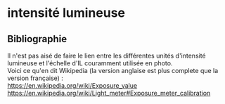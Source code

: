 # intensité lumineuse

## Bibliographie
Il n'est pas aisé de faire le lien entre les différentes unités d'intensité lumineuse et l'échelle d'IL couramment utilisée en photo.  
Voici ce qu'en dit Wikipedia (la version anglaise est plus complete que la version française) :  
https://en.wikipedia.org/wiki/Exposure_value  
https://en.wikipedia.org/wiki/Light_meter#Exposure_meter_calibration


